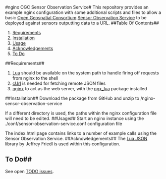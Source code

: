 #nginx OGC Sensor Observation Service#
This repository provides an example nginx configuration with some additional
scripts and files to allow a basic [Open Geospatial Consortium][1] [Sensor 
Observation Service][2] to be deployed against sensors outputting data to a URL.
##Table Of Contents##
 1. [Requirements](#requirements)
 1. [Installation](#installation)
 1. [Usage](#usage)
 2. [Acknowledgements](#acknowledgements)
 1. [To Do](#to-do)
 
##Requirements##
1. [Lua][4] should be available on the system path to handle firing off requests from nginx to the shell
1. [cUrl][5] is needed for fetching remote JSON files
1. [nginx][3] to act as the web server, with the [ngx_lua][6] package installed

##Installation##
Download the package from GitHub and unzip to /nginx-sensor-observation-service

If a different directory is used, the paths within the nginx configuration file will need to be edited.
##Usage##
Start an nginx instance using the ./conf/sensor-observation-service.conf configuration file

The index.html page contains links to a number of example calls using the Sensor Observation Service.
##Acknowledgements##
The [Lua JSON][7] library by Jeffrey Friedl is used within this configuration.

## To Do##

See open [TODO issues][9].

[1]: http://www.opengeosptial.org
[2]: http://www.opengeospatial.org/standards/sos
[3]: http://nginx.org/en/download.html
[4]: http://www.lua.org/
[5]: http://curl.haxx.se/
[6]: https://www.nginx.com/resources/wiki/modules/lua/
[7]: http://regex.info/blog/lua/json
[8]: https://stedolan.github.io/jq/
[9]: https://github.com/IrishMarineInstitute/nginx-sensor-observation-service/issues?utf8=%E2%9C%93&q=is%3Aissue+is%3Aopen+TODO
